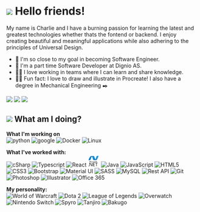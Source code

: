 <h1><img src = "https://raw.githubusercontent.com/MartinHeinz/MartinHeinz/master/wave.gif" width =50> Hello friends!  </h1>
<p align='center'>
 
My name is Charlie and I have a burning passion for learning the latest and greatest technologies whether thats the fontend or backend. I enjoy creating beautiful and meaningful applications while also adhering to the principles of Universal Design. 

- 🌱 I'm so close to my goal in becoming Software Engineer.
- 💼 I'm a part time Software Developer at Dignio AS. 
- 👯‍♂️ I love working in teams where I can learn and share knowledge.
- 🧑‍🎨 Fun fact: I love to draw and illustrate in Procreate! I also have a degree in Mechanical Engineering ✒️


![](https://github-profile-summary-cards.vercel.app/api/cards/profile-details?username=gitlyx&theme=vue)
![](https://github-profile-summary-cards.vercel.app/api/cards/repos-per-language?username=gitlyx&theme=vue)
![](https://github-profile-summary-cards.vercel.app/api/cards/most-commit-language?username=gitlyx&theme=vue)

## <img src = "https://media2.giphy.com/media/QssGEmpkyEOhBCb7e1/giphy.gif?cid=ecf05e47a0n3gi1bfqntqmob8g9aid1oyj2wr3ds3mg700bl&rid=giphy.gif" width = 25> What am I doing?

**What I'm working on**
</br>
<img alt="python" src="https://img.icons8.com/dusk/30/000000/python.png"/>
<img alt="google" src="https://img.icons8.com/office/30/000000/google-logo.png"/>
<img alt="Docker" src="https://img.icons8.com/color/30/000000/docker.png"/>
<img alt="Linux" src="https://img.icons8.com/color/30/000000/linux--v2.png"/>

 
**What I've worked with:**
</br>
<img alt="cSharp" src="https://img.icons8.com/color/30/000000/c-sharp-logo-2.png"/>
<img alt="Typescript" src="https://img.icons8.com/material-sharp/30/4a90e2/typescript.png"/>
<img alt="React" src="https://img.icons8.com/color/30/000000/react-native.png"/>
<img alt="dotnet" width="30" src="https://raw.githubusercontent.com/devicons/devicon/master/icons/dot-net/dot-net-original-wordmark.svg"/>
<img alt="Java" src="https://img.icons8.com/color/30/000000/java-coffee-cup-logo.png" />
<img alt="JavaScript" src="https://img.icons8.com/color/30/000000/javascript.png" />
<img alt="HTML5" src="https://img.icons8.com/color/30/000000/html-5.png" />
<img alt="CSS3" src="https://img.icons8.com/color/30/000000/css3.png" />
<img alt="Bootstrap" src="https://img.icons8.com/color/30/000000/bootstrap.png"/>
<img alt="Material UI" src="https://img.icons8.com/color/30/000000/material-ui.png"/>
<img alt="SASS" src="https://img.icons8.com/color/30/000000/sass.png"/>
<img alt="MySQL" src="https://img.icons8.com/color/30/000000/mysql.png"/>
<img alt="Rest API" src="https://img.icons8.com/color/30/000000/rest-api.png" />
<img alt="Git" src="https://img.icons8.com/color/30/000000/git.png" />
<img alt="Photoshop" src="https://img.icons8.com/color/30/000000/adobe-photoshop.png"/>
<img alt="Illustrator" src="https://img.icons8.com/color/30/000000/adobe-illustrator.png"/>
<img alt="Office 365"  src="https://img.icons8.com/color/30/4a90e2/office-365.png"/>


**My personality:**
</br>
<img alt="World of Warcraft"  src="https://img.icons8.com/color/30/4a90e2/world-of-warcraft.png"/>
<img alt="Dota 2" src="https://img.icons8.com/color/30/4a90e2/dota.png"/>
<img alt="League of Legends"  src="https://img.icons8.com/plasticine/30/4a90e2/league-of-legends.png"/>
<img alt="Overwatch" src="https://img.icons8.com/color/30/000000/overwatch--v1.png"/>
<img alt="Nintendo Switch"  src="https://img.icons8.com/color/30/4a90e2/nintendo-switch.png"/>
<img alt="Spyro" src="https://img.icons8.com/color/30/000000/spyro.png"/>
<img alt="Tanjiro" src="https://img.icons8.com/color/30/000000/tanjiro-kamado.png"/>
<img alt="Bakugo" src="https://img.icons8.com/color/30/000000/Bakugou.png"/>



